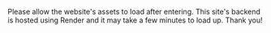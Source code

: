Please allow the website's assets to load after entering. This site's backend is hosted using Render and it may take a few minutes to load up. Thank you!
